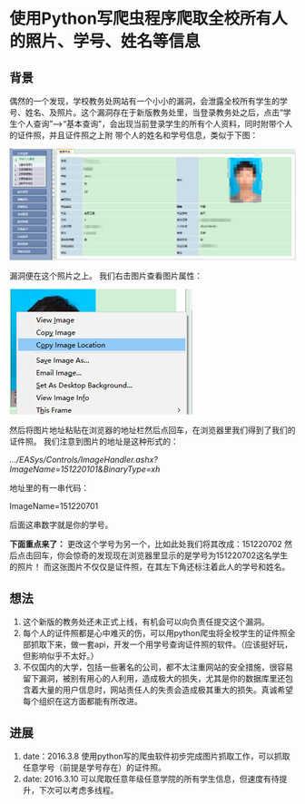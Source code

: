 # 使用Python写爬虫程序爬取全校所有人的照片、学号、姓名等信息

## 背景
偶然的一个发现，学校教务处网站有一个小小的漏洞，会泄露全校所有学生的学号、姓名、及照片。这个漏洞存在于新版教务处里，当登录教务处之后，点击“学生个人查询”-->“基本查询”，会出现当前登录学生的所有个人资料，同时附带个人的证件照，并且证件照之上附
带个人的姓名和学号信息，类似于下图：

![screen1](https://github.com/Root-lee/spider_photos_nuaa/blob/master/screen1.png)

漏洞便在这个照片之上。
我们右击图片查看图片属性：

![screen2](https://github.com/Root-lee/spider_photos_nuaa/blob/master/screen2.png)

然后将图片地址粘贴在浏览器的地址栏然后点回车，在浏览器里我们得到了我们的证件照。
我们注意到图片的地址是这种形式的：

*.../EASys/Controls/ImageHandler.ashx?ImageName=151220101&BinaryType=xh*

地址里的有一串代码：

ImageName=151220701

后面这串数字就是你的学号。

**下面重点来了：**
更改这个学号为另一个，比如此处我们将其改成：151220702 
然后点击回车，你会惊奇的发现现在浏览器里显示的是学号为151220702这名学生的照片！
而这张图片不仅仅是证件照，在其左下角还标注着此人的学号和姓名。

## 想法
1. 这个新版的教务处还未正式上线，有机会可以向负责任提交这个漏洞。
2. 每个人的证件照都是心中难灭的伤，可以用python爬虫将全校学生的证件照全部抓取下来，做一套api，开发一个用学号查询证件照的软件。（应该挺好玩，但影响似乎不太好。）
3. 不仅国内的大学，包括一些著名的公司，都不太注重网站的安全措施，很容易留下漏洞，被别有用心的人利用，造成极大的损失，尤其是你的数据库里还包含着大量的用户信息时，网站责任人的失责会造成极其重大的损失。真诚希望每个组织在这方面都能有所改进。

## 进展
1. date：2016.3.8  使用python写的爬虫软件初步完成图片抓取工作，可以抓取任意学号（前提是学号存在）的证件照。
2. date: 2016.3.10 可以爬取任意年级任意学院的所有学生信息，但速度有待提升，下次可以考虑多线程。